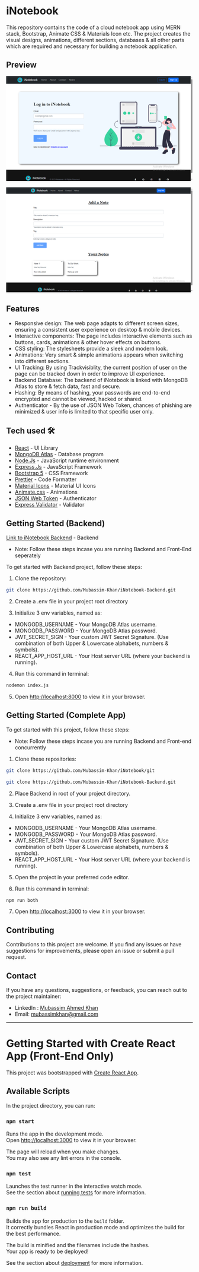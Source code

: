 # iNotebook

This repository contains the code of a cloud notebook app using MERN stack, Bootstrap, Animate CSS & Materials Icon etc. The project creates the visual designs, animations, different sections, databases & all other parts which are required and necessary for building a notebook application.

## Preview

![Preview 1 Image](https://github.com/Mubassim-Khan/iNotebook/blob/master/src/Assets/Preview%201.png)

![Preview 2 Image](https://github.com/Mubassim-Khan/iNotebook/blob/master/src/Assets/Preview_2.png)

## Features

- Responsive design: The web page adapts to different screen sizes, ensuring a consistent user experience on desktop & mobile devices.
- Interactive components: The page includes interactive elements such as buttons, cards, animations & other hover effects on buttons.
- CSS styling: The stylesheets provide a sleek and modern look.
- Animations: Very smart & simple animations appears when switching into different sections.
- UI Tracking: By using Trackvisiblity, the current position of user on the page can be tracked down in order to improve UI experience.
- Backend Database: The backend of iNotebook is linked with MongoDB Atlas to store & fetch data, fast and secure.
- Hashing: By means of hashing, your passwords are end-to-end encrypted and cannot be viewed, hacked or shared. 
- Authenticator - By the use of JSON Web Token, chances of phishing are minimized & user info is limited to that specific user only.

## Tech used 🛠️

- [React](https://reactjs.org/) - UI Library
- [MongoDB Atlas](https://www.mongodb.com/atlas) - Database program
- [Node.Js](https://nodejs.org/en) - JavaScript runtime environment
- [Express.Js](http://expressjs.com/) - JavaScript Framework
- [Bootstrap 5](https://getbootstrap.com/) - CSS Framework
- [Prettier](https://prettier.io/) - Code Formatter
- [Material Icons](https://mui.com/material-ui/material-icons/) - Material UI Icons
- [Animate.css](https://animate.style/) - Animations
- [JSON Web Token](https://jwt.io/) - Authenticator
- [Express Validator](https://express-validator.github.io) - Validator

## Getting Started (Backend)

[Link to iNotebook Backend](https://github.com/Mubassim-Khan/iNotebook-Backend) - Backend 

* Note: Follow these steps incase you are running Backend and Front-End seperately

To get started with Backend project, follow these steps:

1. Clone the repository:
```bash
git clone https://github.com/Mubassim-Khan/iNotebook-Backend.git
```
2. Create a .env file in your project root directory

3. Initialize 3 env variables, named as:
- MONGODB_USERNAME - Your MongoDB Atlas username.
- MONGODB_PASSWORD - Your MongoDB Atlas password.
- JWT_SECRET_SIGN - Your custom JWT Secret Signature. (Use combination of both Upper & Lowercase alphabets, numbers & symbols).
- REACT_APP_HOST_URL - Your Host server URL (where your backend is running).

4. Run this command in terminal:
```bash
nodemon index.js
```

5. Open [http://localhost:8000](http://localhost:8000) to view it in your browser.

## Getting Started (Complete App)

To get started with this project, follow these steps:

* Note: Follow these steps incase you are running Backend and Front-end concurrently

1. Clone these repositories:
```bash
git clone https://github.com/Mubassim-Khan/iNotebook/git
```

```bash
git clone https://github.com/Mubassim-Khan/iNotebook-Backend.git
```

2. Place Backend in root of your project directory. 

3. Create a .env file in your project root directory

4. Initialize 3 env variables, named as:
- MONGODB_USERNAME - Your MongoDB Atlas username.
- MONGODB_PASSWORD - Your MongoDB Atlas password.
- JWT_SECRET_SIGN - Your custom JWT Secret Signature. (Use combination of both Upper & Lowercase alphabets, numbers & symbols).
- REACT_APP_HOST_URL - Your Host server URL (where your backend is running).

5. Open the project in your preferred code editor.

6. Run this command in terminal:
```bash
npm run both
```

7. Open [http://localhost:3000](http://localhost:3000) to view it in your browser.

## Contributing

Contributions to this project are welcome. If you find any issues or have suggestions for improvements, please open an issue or submit a pull request.

## Contact

If you have any questions, suggestions, or feedback, you can reach out to the project maintainer:

- LinkedIn : [Mubassim Ahmed Khan](https://www.linkedin.com/in/mubassim-ahmed-khan/)
- Email: [mubassimkhan@gmail.com](mailto:mubassimkhan@gmail.com)

---

<!----->

# Getting Started with Create React App (Front-End Only)

This project was bootstrapped with [Create React App](https://github.com/facebook/create-react-app).

## Available Scripts

In the project directory, you can run:

### `npm start`

Runs the app in the development mode.\
Open [http://localhost:3000](http://localhost:3000) to view it in your browser.

The page will reload when you make changes.\
You may also see any lint errors in the console.

### `npm test`

Launches the test runner in the interactive watch mode.\
See the section about [running tests](https://facebook.github.io/create-react-app/docs/running-tests) for more information.

### `npm run build`

Builds the app for production to the `build` folder.\
It correctly bundles React in production mode and optimizes the build for the best performance.

The build is minified and the filenames include the hashes.\
Your app is ready to be deployed!

See the section about [deployment](https://facebook.github.io/create-react-app/docs/deployment) for more information.
